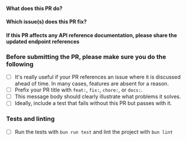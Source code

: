 #### What does this PR do?

#### Which issue(s) does this PR fix?

#### If this PR affects any API reference documentation, please share the updated endpoint references

### Before submitting the PR, please make sure you do the following

- [ ] It's really useful if your PR references an issue where it is discussed ahead of time. In many cases, features are absent for a reason.
- [ ] Prefix your PR title with `feat:`, `fix:`, `chore:`, or `docs:`.
- [ ] This message body should clearly illustrate what problems it solves.
- [ ] Ideally, include a test that fails without this PR but passes with it.

### Tests and linting

- [ ] Run the tests with `bun run test` and lint the project with `bun lint`
